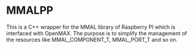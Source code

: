 # MMALPP
This is a C++ wrapper for the MMAL library of Raspberry PI which is interfaced with OpenMAX. The purpose is to simplify the management of the resources like MMAL_COMPONENT_T, MMAL_PORT_T and so on.
